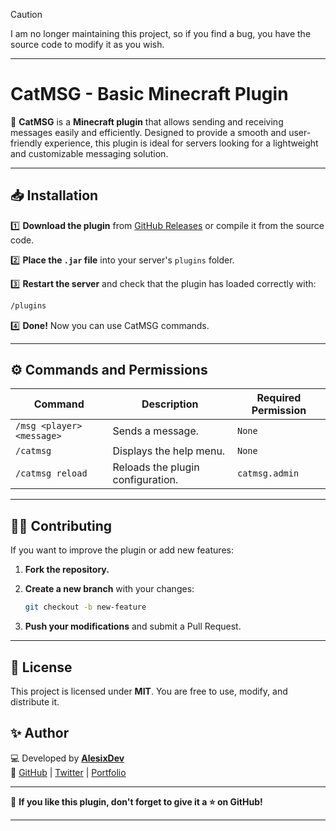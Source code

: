 > [!CAUTION]
> I am no longer maintaining this project, so if you find a bug, you have the source code to modify it as you wish.

---

# CatMSG - Basic Minecraft Plugin  

📢 **CatMSG** is a **Minecraft plugin** that allows sending and receiving messages easily and efficiently. Designed to provide a smooth and user-friendly experience, this plugin is ideal for servers looking for a lightweight and customizable messaging solution.  

---

## 📥 Installation  

1️⃣ **Download the plugin** from [GitHub Releases](https://github.com/AlesixDev/CatMSG/releases) or compile it from the source code.  

2️⃣ **Place the `.jar` file** into your server's `plugins` folder.  

3️⃣ **Restart the server** and check that the plugin has loaded correctly with:  

   ```bash
   /plugins
   ```  

4️⃣ **Done!** Now you can use CatMSG commands.  

---

## ⚙️ Commands and Permissions  

| Command | Description | Required Permission |
|---------|------------|------------------|
| `/msg <player> <message>` | Sends a message. | `None` |
| `/catmsg` | Displays the help menu. | `None` |
| `/catmsg reload` | Reloads the plugin configuration. | `catmsg.admin` |

---

## 👨‍💻 Contributing  

If you want to improve the plugin or add new features:  

1. **Fork the repository.**  
2. **Create a new branch** with your changes:  

   ```bash
   git checkout -b new-feature
   ```  

3. **Push your modifications** and submit a Pull Request.  

---

## 📜 License  

This project is licensed under **MIT**. You are free to use, modify, and distribute it.  

## ✨ Author  

💻 Developed by **[AlesixDev](https://github.com/AlesixDev)**  
📌 [GitHub](https://github.com/AlesixDev) | [Twitter](https://twitter.com/AlesixDv) | [Portfolio](https://alesix.xyz)  

---

💙 **If you like this plugin, don't forget to give it a ⭐ on GitHub!**  

---
